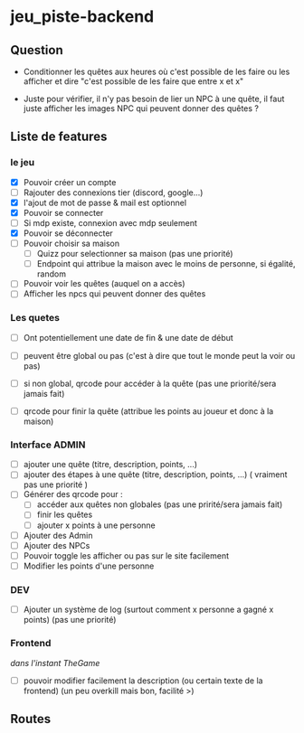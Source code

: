 # jeu_piste-backend

## Question

- Conditionner les quêtes aux heures où c'est possible de les faire ou les afficher et dire "c'est possible de les faire que entre x et x"

- Juste pour vérifier, il n'y pas besoin de lier un NPC à une quête, il faut juste afficher les images NPC qui peuvent donner des quêtes ?


## Liste de features

### le jeu

- [X] Pouvoir créer un compte
 - [ ] Rajouter des connexions tier (discord, google...)
 - [X] l'ajout de mot de passe & mail est optionnel
- [X] Pouvoir se connecter
 - [ ] Si mdp existe, connexion avec mdp seulement
- [X] Pouvoir se déconnecter
- [ ] Pouvoir choisir sa maison
  - [ ] Quizz pour selectionner sa maison (pas une priorité)
  - [ ] Endpoint qui attribue la maison avec le moins de personne, si égalité, random
- [ ] Pouvoir voir les quêtes (auquel on a accès)
- [ ] Afficher les npcs qui peuvent donner des quêtes

### Les quetes

- [ ] Ont potentiellement une date de fin & une date de début
- [ ] peuvent être global ou pas (c'est à dire que tout le monde peut la voir ou pas)
- [ ] si non global, qrcode pour accéder à la quête (pas une priorité/sera jamais fait)
- [ ] qrcode pour finir la quête (attribue les points au joueur et donc à la maison)


### Interface ADMIN

- [ ] ajouter une quête (titre, description, points, ...)
- [ ] ajouter des étapes à une quête (titre, description, points, ...) ( vraiment pas une priorité )
- [ ] Générer des qrcode pour :
  - [ ] accéder aux quêtes non globales (pas une pririté/sera jamais fait)
  - [ ] finir les quêtes
  - [ ] ajouter x points à une personne
- [ ] Ajouter des Admin
- [ ] Ajouter des NPCs
 - [ ] Pouvoir toggle les afficher ou pas sur le site facilement
- [ ] Modifier les points d'une personne

### DEV

- [ ] Ajouter un système de log (surtout comment x personne a gagné x points) (pas une priorité) 

### Frontend

*dans l'instant TheGame*

- [ ] pouvoir modifier facilement la description (ou certain texte de la frontend) (un peu overkill mais bon, facilité >)

## Routes

